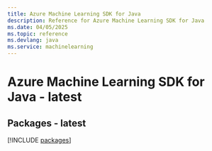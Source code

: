 ```yaml
---
title: Azure Machine Learning SDK for Java
description: Reference for Azure Machine Learning SDK for Java
ms.date: 04/05/2025
ms.topic: reference
ms.devlang: java
ms.service: machinelearning
---
```

# Azure Machine Learning SDK for Java - latest
## Packages - latest
[!INCLUDE [packages](machine-learning-index.md)]